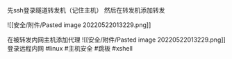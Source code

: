 先ssh登录隧道转发机（记住主机）
然后在转发机添加转发

![[安全/附件/Pasted image 20220522013229.png]]

在被转发内网主机添加代理
![[安全/附件/Pasted image 20220522013229.png]]
登录远程内网
#linux #主机安全 #跳板 #xshell